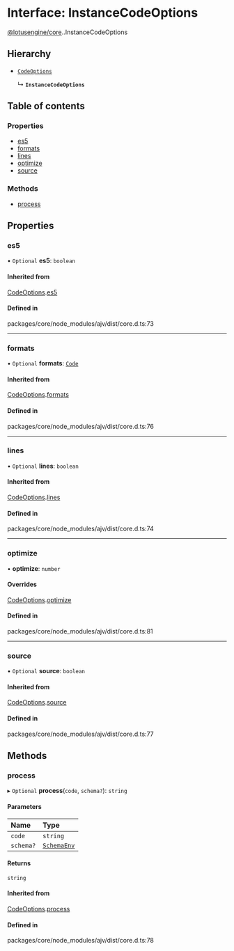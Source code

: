 # Interface: InstanceCodeOptions

[@lotusengine/core](../wiki/@lotusengine.core).[<internal>](../wiki/@lotusengine.core.%3Cinternal%3E).InstanceCodeOptions

## Hierarchy

- [`CodeOptions`](../wiki/@lotusengine.core.%3Cinternal%3E.CodeOptions)

  ↳ **`InstanceCodeOptions`**

## Table of contents

### Properties

- [es5](../wiki/@lotusengine.core.%3Cinternal%3E.InstanceCodeOptions#es5)
- [formats](../wiki/@lotusengine.core.%3Cinternal%3E.InstanceCodeOptions#formats)
- [lines](../wiki/@lotusengine.core.%3Cinternal%3E.InstanceCodeOptions#lines)
- [optimize](../wiki/@lotusengine.core.%3Cinternal%3E.InstanceCodeOptions#optimize)
- [source](../wiki/@lotusengine.core.%3Cinternal%3E.InstanceCodeOptions#source)

### Methods

- [process](../wiki/@lotusengine.core.%3Cinternal%3E.InstanceCodeOptions#process)

## Properties

### es5

• `Optional` **es5**: `boolean`

#### Inherited from

[CodeOptions](../wiki/@lotusengine.core.%3Cinternal%3E.CodeOptions).[es5](../wiki/@lotusengine.core.%3Cinternal%3E.CodeOptions#es5)

#### Defined in

packages/core/node_modules/ajv/dist/core.d.ts:73

___

### formats

• `Optional` **formats**: [`Code`](../wiki/@lotusengine.core.%3Cinternal%3E#code)

#### Inherited from

[CodeOptions](../wiki/@lotusengine.core.%3Cinternal%3E.CodeOptions).[formats](../wiki/@lotusengine.core.%3Cinternal%3E.CodeOptions#formats)

#### Defined in

packages/core/node_modules/ajv/dist/core.d.ts:76

___

### lines

• `Optional` **lines**: `boolean`

#### Inherited from

[CodeOptions](../wiki/@lotusengine.core.%3Cinternal%3E.CodeOptions).[lines](../wiki/@lotusengine.core.%3Cinternal%3E.CodeOptions#lines)

#### Defined in

packages/core/node_modules/ajv/dist/core.d.ts:74

___

### optimize

• **optimize**: `number`

#### Overrides

[CodeOptions](../wiki/@lotusengine.core.%3Cinternal%3E.CodeOptions).[optimize](../wiki/@lotusengine.core.%3Cinternal%3E.CodeOptions#optimize)

#### Defined in

packages/core/node_modules/ajv/dist/core.d.ts:81

___

### source

• `Optional` **source**: `boolean`

#### Inherited from

[CodeOptions](../wiki/@lotusengine.core.%3Cinternal%3E.CodeOptions).[source](../wiki/@lotusengine.core.%3Cinternal%3E.CodeOptions#source)

#### Defined in

packages/core/node_modules/ajv/dist/core.d.ts:77

## Methods

### process

▸ `Optional` **process**(`code`, `schema?`): `string`

#### Parameters

| Name | Type |
| :------ | :------ |
| `code` | `string` |
| `schema?` | [`SchemaEnv`](../wiki/@lotusengine.core.%3Cinternal%3E.SchemaEnv) |

#### Returns

`string`

#### Inherited from

[CodeOptions](../wiki/@lotusengine.core.%3Cinternal%3E.CodeOptions).[process](../wiki/@lotusengine.core.%3Cinternal%3E.CodeOptions#process)

#### Defined in

packages/core/node_modules/ajv/dist/core.d.ts:78
